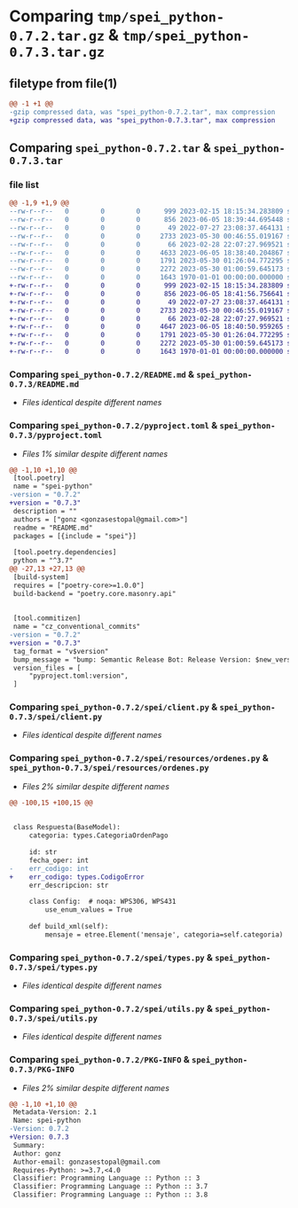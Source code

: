 # Comparing `tmp/spei_python-0.7.2.tar.gz` & `tmp/spei_python-0.7.3.tar.gz`

## filetype from file(1)

```diff
@@ -1 +1 @@
-gzip compressed data, was "spei_python-0.7.2.tar", max compression
+gzip compressed data, was "spei_python-0.7.3.tar", max compression
```

## Comparing `spei_python-0.7.2.tar` & `spei_python-0.7.3.tar`

### file list

```diff
@@ -1,9 +1,9 @@
--rw-r--r--   0        0        0      999 2023-02-15 18:15:34.283809 spei_python-0.7.2/README.md
--rw-r--r--   0        0        0      856 2023-06-05 18:39:44.695448 spei_python-0.7.2/pyproject.toml
--rw-r--r--   0        0        0       49 2022-07-27 23:08:37.464131 spei_python-0.7.2/spei/__init__.py
--rw-r--r--   0        0        0     2733 2023-05-30 00:46:55.019167 spei_python-0.7.2/spei/client.py
--rw-r--r--   0        0        0       66 2023-02-28 22:07:27.969521 spei_python-0.7.2/spei/resources/__init__.py
--rw-r--r--   0        0        0     4633 2023-06-05 18:38:40.204867 spei_python-0.7.2/spei/resources/ordenes.py
--rw-r--r--   0        0        0     1791 2023-05-30 01:26:04.772295 spei_python-0.7.2/spei/types.py
--rw-r--r--   0        0        0     2272 2023-05-30 01:00:59.645173 spei_python-0.7.2/spei/utils.py
--rw-r--r--   0        0        0     1643 1970-01-01 00:00:00.000000 spei_python-0.7.2/PKG-INFO
+-rw-r--r--   0        0        0      999 2023-02-15 18:15:34.283809 spei_python-0.7.3/README.md
+-rw-r--r--   0        0        0      856 2023-06-05 18:41:56.756641 spei_python-0.7.3/pyproject.toml
+-rw-r--r--   0        0        0       49 2022-07-27 23:08:37.464131 spei_python-0.7.3/spei/__init__.py
+-rw-r--r--   0        0        0     2733 2023-05-30 00:46:55.019167 spei_python-0.7.3/spei/client.py
+-rw-r--r--   0        0        0       66 2023-02-28 22:07:27.969521 spei_python-0.7.3/spei/resources/__init__.py
+-rw-r--r--   0        0        0     4647 2023-06-05 18:40:50.959265 spei_python-0.7.3/spei/resources/ordenes.py
+-rw-r--r--   0        0        0     1791 2023-05-30 01:26:04.772295 spei_python-0.7.3/spei/types.py
+-rw-r--r--   0        0        0     2272 2023-05-30 01:00:59.645173 spei_python-0.7.3/spei/utils.py
+-rw-r--r--   0        0        0     1643 1970-01-01 00:00:00.000000 spei_python-0.7.3/PKG-INFO
```

### Comparing `spei_python-0.7.2/README.md` & `spei_python-0.7.3/README.md`

 * *Files identical despite different names*

### Comparing `spei_python-0.7.2/pyproject.toml` & `spei_python-0.7.3/pyproject.toml`

 * *Files 1% similar despite different names*

```diff
@@ -1,10 +1,10 @@
 [tool.poetry]
 name = "spei-python"
-version = "0.7.2"
+version = "0.7.3"
 description = ""
 authors = ["gonz <gonzasestopal@gmail.com>"]
 readme = "README.md"
 packages = [{include = "spei"}]
 
 [tool.poetry.dependencies]
 python = "^3.7"
@@ -27,13 +27,13 @@
 [build-system]
 requires = ["poetry-core>=1.0.0"]
 build-backend = "poetry.core.masonry.api"
 
 
 [tool.commitizen]
 name = "cz_conventional_commits"
-version = "0.7.2"
+version = "0.7.3"
 tag_format = "v$version"
 bump_message = "bump: Semantic Release Bot: Release Version: $new_version 🤖🚀 [skip ci]"
 version_files = [
     "pyproject.toml:version",
 ]
```

### Comparing `spei_python-0.7.2/spei/client.py` & `spei_python-0.7.3/spei/client.py`

 * *Files identical despite different names*

### Comparing `spei_python-0.7.2/spei/resources/ordenes.py` & `spei_python-0.7.3/spei/resources/ordenes.py`

 * *Files 2% similar despite different names*

```diff
@@ -100,15 +100,15 @@
 
 
 class Respuesta(BaseModel):
     categoria: types.CategoriaOrdenPago
 
     id: str
     fecha_oper: int
-    err_codigo: int
+    err_codigo: types.CodigoError
     err_descripcion: str
 
     class Config:  # noqa: WPS306, WPS431
         use_enum_values = True
 
     def build_xml(self):
         mensaje = etree.Element('mensaje', categoria=self.categoria)
```

### Comparing `spei_python-0.7.2/spei/types.py` & `spei_python-0.7.3/spei/types.py`

 * *Files identical despite different names*

### Comparing `spei_python-0.7.2/spei/utils.py` & `spei_python-0.7.3/spei/utils.py`

 * *Files identical despite different names*

### Comparing `spei_python-0.7.2/PKG-INFO` & `spei_python-0.7.3/PKG-INFO`

 * *Files 2% similar despite different names*

```diff
@@ -1,10 +1,10 @@
 Metadata-Version: 2.1
 Name: spei-python
-Version: 0.7.2
+Version: 0.7.3
 Summary: 
 Author: gonz
 Author-email: gonzasestopal@gmail.com
 Requires-Python: >=3.7,<4.0
 Classifier: Programming Language :: Python :: 3
 Classifier: Programming Language :: Python :: 3.7
 Classifier: Programming Language :: Python :: 3.8
```

